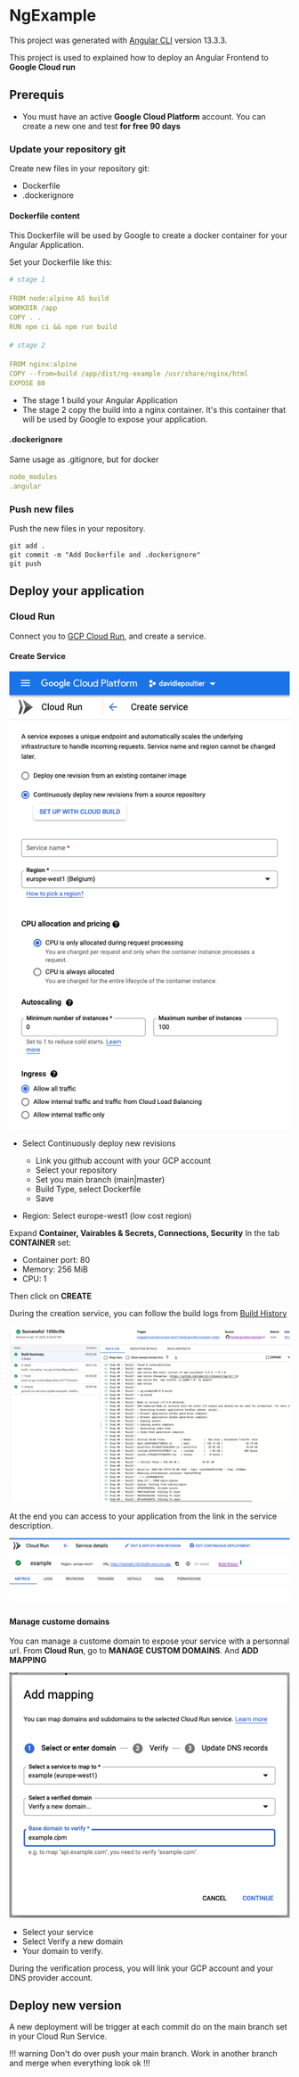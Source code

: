 # NgExample

This project was generated with [Angular CLI](https://github.com/angular/angular-cli) version 13.3.3.

This project is used to explained how to deploy an Angular Frontend to **Google Cloud run**

## Prerequis

* You must have an active **Google Cloud Platform** account. You can create a new one and test **for free 90 days**

### Update your repository git

Create new files in your repository git:

* Dockerfile
* .dockerignore

#### Dockerfile content

This Dockerfile will be used by Google to create a docker container for your Angular Application.

Set your Dockerfile like this:

```yaml
# stage 1

FROM node:alpine AS build
WORKDIR /app
COPY . .
RUN npm ci && npm run build

# stage 2

FROM nginx:alpine
COPY --from=build /app/dist/ng-example /usr/share/nginx/html
EXPOSE 80

```

* The stage 1 build your Angular Application
* The stage 2 copy the build into a nginx container. It's this container that will be used by Google to expose your application.

#### .dockerignore

Same usage as .gitignore, but for docker

```yaml
node_modules
.angular
```

### Push new files

Push the new files in your repository.

```Shell
git add .
git commit -m "Add Dockerfile and .dockerignore"
git push
```

## Deploy your application

### Cloud Run

Connect you to [GCP Cloud Run](https://console.cloud.google.com/run), and create a service.

#### Create Service

![Create service 1](images/cloud-run-create-svc-1.png)

* Select Continuously deploy new revisions
  * Link you github account with your GCP account
  * Select your repository
  * Set you main branch (main|master)
  * Build Type, select Dockerfile
  * Save

* Region: Select europe-west1 (low cost region)

Expand **Container, Vairables & Secrets, Connections, Security**
In the tab **CONTAINER** set:

* Container port: 80
* Memory: 256 MiB
* CPU: 1

Then click on **CREATE**

During the creation service, you can follow the build logs from [Build History](https://console.cloud.google.com/cloud-build)

![Build app](images/cloud-run-build-svc.png)

At the end you can access to your application from the link in the service description.

![Link](images/cloud-run-svc-detail.png)

#### Manage custome domains

You can manage a custome domain to expose your service with a personnal url. From **Cloud Run**, go to **MANAGE CUSTOM DOMAINS**. And **ADD MAPPING**

![mapping](images/add-dns-mapping.png)

* Select your service
* Select Verify a new domain
* Your domain to verify.

During the verification process, you will link your GCP account and your DNS provider account.

## Deploy new version

A new deployment will be trigger at each commit do on the main branch set in your Cloud Run Service.

!!! warning Don't do over push your main branch. Work in another branch and merge when everything look ok !!!
